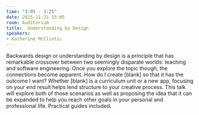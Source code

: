 ```yaml
---
time: "3:05 - 3:25"
date: 2015-11-21 15:05
room: Auditorium
title:  Understanding by Design
speakers:
- Katherine McClintic
---
```


Backwards design or understanding by design is a principle that has remarkable crossover between two seemingly disparate worlds: teaching and software engineering.  Once you explore the topic though, the connections become apparent.  How do I create [blank] so that it has the outcome I want?  Whether [blank] is a curriculum unit or a new app, focusing on your end result helps lend structure to your creative process.  This talk will explore both of those scenarios as well as proposing the idea that it can be expanded to help you reach other goals in your personal and professional life. Practical guides included.
